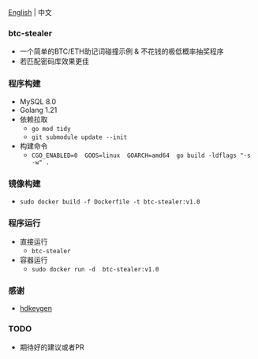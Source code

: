 [English](./README.md) | 中文
### btc-stealer
- 一个简单的BTC/ETH助记词碰撞示例 & 不花钱的极低概率抽奖程序
- 若匹配密码库效果更佳
### 程序构建
- MySQL 8.0
- Golang 1.21
- 依赖拉取
    - `go mod tidy`
    - `git submodule update --init`
- 构建命令
    - `CGO_ENABLED=0  GOOS=linux  GOARCH=amd64  go build -ldflags "-s -w" .`
### 镜像构建
- `sudo docker build -f Dockerfile -t btc-stealer:v1.0 `
### 程序运行
- 直接运行
    - `btc-stealer`
- 容器运行
    - `sudo docker run -d  btc-stealer:v1.0`
### 感谢
- [hdkeygen](https://github.com/modood/hdkeygen)
### TODO
- 期待好的建议或者PR